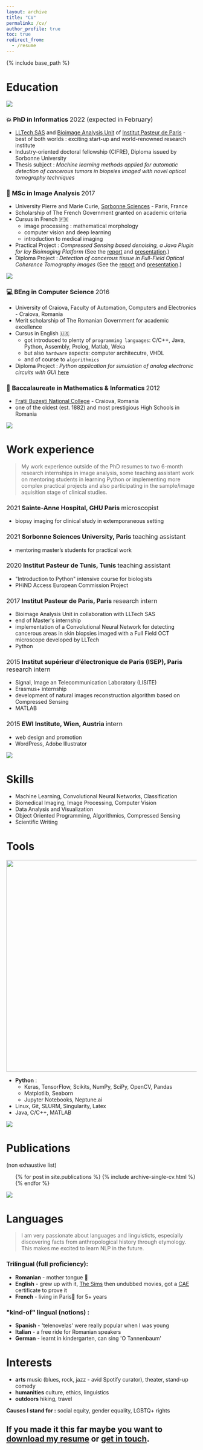 ```yaml
---
layout: archive
title: "CV"
permalink: /cv/
author_profile: true
toc: true
redirect_from:
  - /resume
---
```


{% include base_path %}

Education
======

<img src="https://source.unsplash.com/0dYvjPoPE0E/1600x500">

### :boom: **PhD in Informatics** <span style="font-weight:normal">2022 (expected in February)</span>
  * [LLTech SAS](http://www.lltech.co/) and [Bioimage Analysis Unit](https://research.pasteur.fr/en/team/bioimage-analysis/) of [Institut Pasteur de Paris](https://www.pasteur.fr/en) - best of both worlds : exciting start-up and world-renowned research institute
  * Industry-oriented doctoral fellowship (CIFRE), Diploma issued by Sorbonne University
  * Thesis subject : *Machine learning methods applied for automatic detection of cancerous tumors in biopsies imaged with novel optical tomography techniques*

### :microscope: **MSc in Image Analysis** <span style="font-weight:normal">2017</span>
  * University Pierre and Marie Curie, [Sorbonne Sciences](http://sciences.sorbonne-universite.fr/formation-0/masters/master-informatique/parcours-image-ima) - Paris, France
  * Scholarship of The French Government granted on academic criteria
  * Cursus in French :fr:
      * image processing : mathematical morphology
      * computer vision and deep learning
      * introduction to medical imaging
  * Practical Project : *Compressed  Sensing  based denoising, a Java Plugin for Icy Bioimaging Platform*
  (See the [report](http://dmandache.github.io/files/2017_prat_project.pdf) and [presentation](http://dmandache.github.io/files/2017_prat_presentation.pdf).)
  * Diploma Project : *Detection of cancerous tissue in Full-Field Optical Coherence Tomography images*
  (See the [report](http://dmandache.github.io/files/2017_masters_project.pdf) and [presentation](http://dmandache.github.io/files/2017_masters_project_presentation.pdf).)

<img src="https://source.unsplash.com/-Rc6usOigMk/1600x500">

### :computer: **BEng in Computer Science**  <span style="font-weight:normal">2016</span>
  * University of Craiova, Faculty of Automation, Computers and Electronics -  Craiova, Romania
  * Merit scholarship of The Romanian Government for academic excellence
  * Cursus in English :us:
      * got introduced to plenty of `programming languages`: C/C++, Java, Python, Assembly, Prolog, Matlab, Weka
      * but also `hardware` aspects: computer architecutre, VHDL
      * and of course to `algorithmics`
  * Diploma Project : *Python application for simulation of analog electronic circuits with GUI* [here](http://dmandache.github.io/files/2016_bachelors_project.pdf)

### :triangular_ruler: **Baccalaureate in Mathematics & Informatics**  <span style="font-weight:normal">2012</span>
   * [Frații Buzești National College](https://www.cnfb.ro/) - Craiova, Romania
   * one of the oldest (est. 1882) and most prestigious High Schools in Romania

<img src="https://source.unsplash.com/hAYy2mFLjS8/1600x500">

Work experience
======

> My work experience outside of the PhD resumes to two 6-month research internships in image analysis, some teaching assistant work on mentoring students in learning Python or implementing more complex practical projects and also participating in the sample/image aquisition stage of clinical studies.

### <span style="font-weight:normal">2021</span> **Sainte-Anne Hospital, GHU Paris** <span style="font-weight:normal">microscopist</span>
  * biopsy imaging for clinical study in extemporaneous setting


### <span style="font-weight:normal">2021</span> **Sorbonne Sciences University, Paris** <span style="font-weight:normal">teaching assistant</span>
  * mentoring master’s students for practical work

### <span style="font-weight:normal">2020</span> **Institut Pasteur de Tunis, Tunis** <span style="font-weight:normal">teaching assistant</span>
   * "Introduction to Python" intensive course for biologists
   * PHiND Access European Commission Project

### <span style="font-weight:normal">2017</span> **Institut Pasteur de Paris, Paris** <span style="font-weight:normal">research intern</span>
   * Bioimage Analysis Unit in collaboration with LLTech SAS
   * end of Master's internship
   * implementation of a Convolutional Neural Network for detecting cancerous areas in skin biopsies imaged with a Full Field OCT microscope developed by LLTech
   * Python

### <span style="font-weight:normal">2015</span> **Institut supérieur d’électronique de Paris (ISEP), Paris**  <span style="font-weight:normal">research intern</span>
   * Signal, Image an Telecommunication Laboratory (LISITE)
   * Erasmus+ internship
   * development of natural images reconstruction algorithm based on Compressed Sensing
   * MATLAB

### <span style="font-weight:normal">2015</span> **EWI Institute, Wien, Austria**   <span style="font-weight:normal">intern</span>
   * web design and promotion
   * WordPress, Adobe Illustrator

<img src="https://source.unsplash.com/vv-oEGlN-4E/1600x500">

Skills
======
* Machine Learning, Convolutional Neural Networks, Classification
* Biomedical Imaging, Image Processing, Computer Vision
* Data Analysis and Visualization
* Object Oriented Programming, Algorithmics,  Compressed Sensing
* Scientific Writing

Tools
======
<img src="https://dmandache.github.io/images/skills_wordle_repeat_nobg.png" width="560">

* **Python** :
  * Keras, TensorFlow, Scikits, NumPy, SciPy, OpenCV, Pandas
  * Matplotlib, Seaborn  
  * Jupyter Notebooks, Neptune.ai
* Linux, Git, SLURM, Singularity, Latex
* Java, C/C++, MATLAB

<img src="https://source.unsplash.com/Oaqk7qqNh_c/1600x500">

Publications
======
(non exhaustive list)
  <ul>{% for post in site.publications %}
    {% include archive-single-cv.html %}
  {% endfor %}</ul>

<!-- Talks
======
  <ul>{% for post in site.talks %}
    {% include archive-single-talk-cv.html %}
  {% endfor %}</ul>

Teaching
======
  <ul>{% for post in site.teaching %}
    {% include archive-single-cv.html %}
  {% endfor %}</ul> -->

<img src="https://source.unsplash.com/vNrpgkrRtlk/1600x500">

Languages
======

> I am very passionate about languages and linguisticts, especially discovering facts from anthropological history through etymology. This makes me excited to learn NLP in the future. 

### Trilingual (full proficiency):
* **Romanian** - mother tongue :baby_bottle:
* **English** - grew up with it, [The Sims](https://www.ea.com/games/the-sims) then undubbed movies, got a [CAE](https://www.cambridgeenglish.org/exams-and-tests/advanced/) certificate to prove it
* **French** - living in Paris:pushpin: for 5+ years

### "kind-of" lingual (notions) :
* **Spanish** - 'telenovelas' were really popular when I was young
* **Italian** - a free ride for Romanian speakers
* **German** - learnt in kindergarten, can sing 'O Tannenbaum'

Interests
======
* **arts**  music (blues, rock, jazz - avid Spotify curator), theater, stand-up comedy
* **humanities**  culture, ethics, linguistics
* **outdoors**  hiking, travel

**Causes I stand for :** social equity, gender equality, LGBTQ+ rights

## If you made it this far maybe you want to <a href = "http://dmandache.github.io/files/CV_en.pdf" target="_blank">download my resume</a> or <a href = "https://www.linkedin.com/in/diana-mandache/" target="_blank">get in touch</a>.
